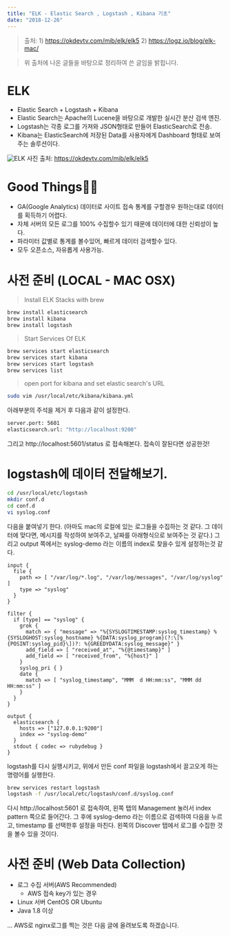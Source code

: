 ```yaml
---
title: "ELK - Elastic Search , Logstash , Kibana 기초"
date: "2018-12-26"
---
```


> 출처: 1) https://okdevtv.com/mib/elk/elk5 2) https://logz.io/blog/elk-mac/

> 위 출처에 나온 글들을 바탕으로 정리하여 쓴 글임을 밝힙니다.

# ELK

- Elastic Search + Logstash + Kibana
- Elastic Search는 Apache의 Lucene을 바탕으로 개발한 실시간 분산 검색 엔진.
- Logstash는 각종 로그를 가져와 JSON형태로 만들어 ElasticSearch로 전송.
- Kibana는 ElasticSearch에 저장된 Data를 사용자에게 Dashboard 형태로 보여주는 솔루션이다.

![ELK](https://okdevtv.com/md/elk/images/elk_arch.jpg)
사진 출처: https://okdevtv.com/mib/elk/elk5

# Good Things☝🏽

- GA(Google Analytics) 데이터로 사이트 접속 통계를 구할경우 원하는대로 데이터를 획득하기 어렵다.
- 자체 서버의 모든 로그를 100% 수집할수 있기 때문에 데이터에 대한 신뢰성이 높다.
- 파라미터 값별로 통계를 볼수있어, 빠르게 데이터 검색할수 있다.
- 모두 오픈소스, 자유롭게 사용가능.

# 사전 준비 (LOCAL - MAC OSX)

> Install ELK Stacks with brew

```bash
brew install elasticsearch
brew install kibana
brew install logstash
```

> Start Services Of ELK

```bash
brew services start elasticsearch
brew services start kibana
brew services start logstash
brew services list
```

> open port for kibana and set elastic search's URL

```bash
sudo vim /usr/local/etc/kibana/kibana.yml
```

아래부분의 주석을 제거 후 다음과 같이 설정한다.

```bash
server.port: 5601
elasticsearch.url: "http://localhost:9200"
```

그리고 http://localhost:5601/status 로 접속해본다. 접속이 잘된다면 성공한것!

# logstash에 데이터 전달해보기.

```bash
cd /usr/local/etc/logstash
mkdir conf.d
cd conf.d
vi syslog.conf
```

다음을 붙여넣기 한다. (아마도 mac의 로컬에 있는 로그들을 수집하는 것 같다. 그 데이터에 맞다면, 메시지를 작성하여 보여주고, 날짜를 아래형식으로 보여주는 것 같다.)
그리고 output 쪽에서는 syslog-demo 라는 이름의 index로 찾을수 있게 설정하는것 같다.

```
input {
  file {
    path => [ "/var/log/*.log", "/var/log/messages", "/var/log/syslog" ]
    type => "syslog"
  }
}

filter {
  if [type] == "syslog" {
    grok {
      match => { "message" => "%{SYSLOGTIMESTAMP:syslog_timestamp} %{SYSLOGHOST:syslog_hostname} %{DATA:syslog_program}(?:\[%{POSINT:syslog_pid}\])?: %{GREEDYDATA:syslog_message}" }
      add_field => [ "received_at", "%{@timestamp}" ]
      add_field => [ "received_from", "%{host}" ]
    }
    syslog_pri { }
    date {
      match => [ "syslog_timestamp", "MMM  d HH:mm:ss", "MMM dd HH:mm:ss" ]
    }
  }
}

output {
  elasticsearch {
    hosts => ["127.0.0.1:9200"]
    index => "syslog-demo"
  }
  stdout { codec => rubydebug }
}
```

logstash를 다시 실행시키고, 위에서 만든 conf 파일을 logstash에서 끌고오게 하는 명령어를 실행한다.

```bash
brew services restart logstash
logstash -f /usr/local/etc/logstash/conf.d/syslog.conf
```

다시 http://localhost:5601 로 접속하여, 왼쪽 탭의 Management 눌러서 index pattern 쪽으로 들어간다.
그 후에 syslog-demo 라는 이름으로 검색하여 다음을 누르고, timestamp 를 선택한후 설정을 마친다.
왼쪽의 Discover 탭에서 로그를 수집한 것을 볼수 있을 것이다.

# 사전 준비 (Web Data Collection)

- 로그 수집 서버(AWS Recommended)
  - AWS 접속 key가 있는 경우
- Linux 서버 CentOS OR Ubuntu
- Java 1.8 이상

... AWS로 nginx로그를 찍는 것은 다음 글에 올려보도록 하겠습니다.
